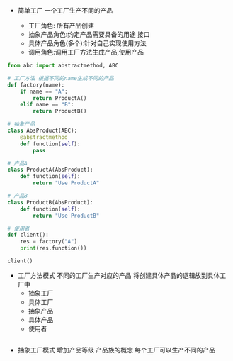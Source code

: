 - 简单工厂 一个工厂生产不同的产品

    - 工厂角色: 所有产品创建
    - 抽象产品角色:约定产品需要具备的用途 接口
    - 具体产品角色(多个):针对自己实现使用方法
    - 调用角色:调用工厂方法生成产品,使用产品

    

```python
from abc import abstractmethod, ABC

# 工厂方法 根据不同的name生成不同的产品
def factory(name):
    if name == "A":
        return ProductA()
    elif name == "B":
        return ProductB()

# 抽象产品
class AbsProduct(ABC):
    @abstractmethod
    def function(self):
        pass

# 产品A
class ProductA(AbsProduct):
    def function(self):
        return "Use ProductA"

# 产品B
class ProductB(AbsProduct):
    def function(self):
        return "Use ProductB"

# 使用者
def client():
    res = factory("A")
    print(res.function())

client()
```

- 工厂方法模式 不同的工厂生产对应的产品 将创建具体产品的逻辑放到具体工厂中
    - 抽象工厂
    - 具体工厂
    - 抽象产品
    - 具体产品
    - 使用者

```python

```

- 抽象工厂模式 增加产品等级 产品族的概念 每个工厂可以生产不同的产品

